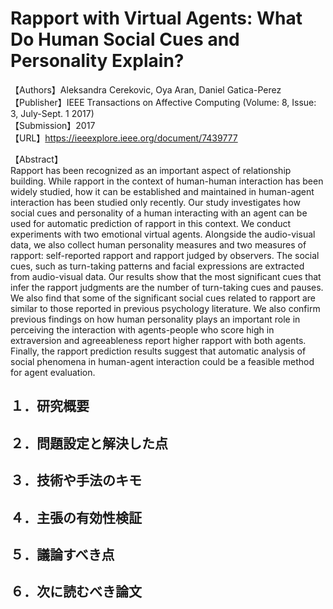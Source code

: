 # Rapport with Virtual Agents: What Do Human Social Cues and Personality Explain?

【Authors】Aleksandra Cerekovic, Oya Aran, Daniel Gatica-Perez  
【Publisher】IEEE Transactions on Affective Computing (Volume: 8, Issue: 3, July-Sept. 1 2017)  
【Submission】2017  
【URL】https://ieeexplore.ieee.org/document/7439777  

【Abstract】  
Rapport has been recognized as an important aspect of relationship building. While rapport in the context of human-human interaction has been widely studied, how it can be established and maintained in human-agent interaction has been studied only recently. Our study investigates how social cues and personality of a human interacting with an agent can be used for automatic prediction of rapport in this context. We conduct experiments with two emotional virtual agents. Alongside the audio-visual data, we also collect human personality measures and two measures of rapport: self-reported rapport and rapport judged by observers. The social cues, such as turn-taking patterns and facial expressions are extracted from audio-visual data. Our results show that the most significant cues that infer the rapport judgments are the number of turn-taking cues and pauses. We also find that some of the significant social cues related to rapport are similar to those reported in previous psychology literature. We also confirm previous findings on how human personality plays an important role in perceiving the interaction with agents-people who score high in extraversion and agreeableness report higher rapport with both agents. Finally, the rapport prediction results suggest that automatic analysis of social phenomena in human-agent interaction could be a feasible method for agent evaluation.  

## １．研究概要
## ２．問題設定と解決した点
## ３．技術や手法のキモ
## ４．主張の有効性検証
## ５．議論すべき点
## ６．次に読むべき論文
